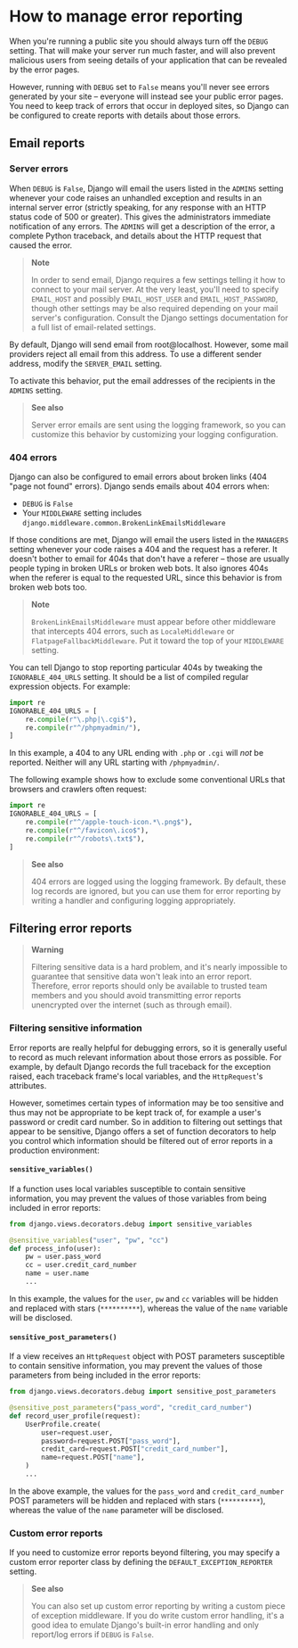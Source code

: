 # How to manage error reporting

When you're running a public site you should always turn off the `DEBUG` setting. That will make your server run much faster, and will also prevent malicious users from seeing details of your application that can be revealed by the error pages.

However, running with `DEBUG` set to `False` means you'll never see errors generated by your site – everyone will instead see your public error pages. You need to keep track of errors that occur in deployed sites, so Django can be configured to create reports with details about those errors.

## Email reports

### Server errors

When `DEBUG` is `False`, Django will email the users listed in the `ADMINS` setting whenever your code raises an unhandled exception and results in an internal server error (strictly speaking, for any response with an HTTP status code of 500 or greater). This gives the administrators immediate notification of any errors. The `ADMINS` will get a description of the error, a complete Python traceback, and details about the HTTP request that caused the error.

> **Note**
> 
> In order to send email, Django requires a few settings telling it how to connect to your mail server. At the very least, you'll need to specify `EMAIL_HOST` and possibly `EMAIL_HOST_USER` and `EMAIL_HOST_PASSWORD`, though other settings may be also required depending on your mail server's configuration. Consult the Django settings documentation for a full list of email-related settings.

By default, Django will send email from root@localhost. However, some mail providers reject all email from this address. To use a different sender address, modify the `SERVER_EMAIL` setting.

To activate this behavior, put the email addresses of the recipients in the `ADMINS` setting.

> **See also**
> 
> Server error emails are sent using the logging framework, so you can customize this behavior by customizing your logging configuration.

### 404 errors

Django can also be configured to email errors about broken links (404 "page not found" errors). Django sends emails about 404 errors when:

- `DEBUG` is `False`
- Your `MIDDLEWARE` setting includes `django.middleware.common.BrokenLinkEmailsMiddleware`

If those conditions are met, Django will email the users listed in the `MANAGERS` setting whenever your code raises a 404 and the request has a referer. It doesn't bother to email for 404s that don't have a referer – those are usually people typing in broken URLs or broken web bots. It also ignores 404s when the referer is equal to the requested URL, since this behavior is from broken web bots too.

> **Note**
> 
> `BrokenLinkEmailsMiddleware` must appear before other middleware that intercepts 404 errors, such as `LocaleMiddleware` or `FlatpageFallbackMiddleware`. Put it toward the top of your `MIDDLEWARE` setting.

You can tell Django to stop reporting particular 404s by tweaking the `IGNORABLE_404_URLS` setting. It should be a list of compiled regular expression objects. For example:

```python
import re
IGNORABLE_404_URLS = [
    re.compile(r"\.php|\.cgi$"),
    re.compile(r"^/phpmyadmin/"),
]
```

In this example, a 404 to any URL ending with `.php` or `.cgi` will *not* be reported. Neither will any URL starting with `/phpmyadmin/`.

The following example shows how to exclude some conventional URLs that browsers and crawlers often request:

```python
import re
IGNORABLE_404_URLS = [
    re.compile(r"^/apple-touch-icon.*\.png$"),
    re.compile(r"^/favicon\.ico$"),
    re.compile(r"^/robots\.txt$"),
]
```

> **See also**
> 
> 404 errors are logged using the logging framework. By default, these log records are ignored, but you can use them for error reporting by writing a handler and configuring logging appropriately.

## Filtering error reports

> **Warning**
> 
> Filtering sensitive data is a hard problem, and it's nearly impossible to guarantee that sensitive data won't leak into an error report. Therefore, error reports should only be available to trusted team members and you should avoid transmitting error reports unencrypted over the internet (such as through email).

### Filtering sensitive information

Error reports are really helpful for debugging errors, so it is generally useful to record as much relevant information about those errors as possible. For example, by default Django records the full traceback for the exception raised, each traceback frame's local variables, and the `HttpRequest`'s attributes.

However, sometimes certain types of information may be too sensitive and thus may not be appropriate to be kept track of, for example a user's password or credit card number. So in addition to filtering out settings that appear to be sensitive, Django offers a set of function decorators to help you control which information should be filtered out of error reports in a production environment:

#### `sensitive_variables()`

If a function uses local variables susceptible to contain sensitive information, you may prevent the values of those variables from being included in error reports:

```python
from django.views.decorators.debug import sensitive_variables

@sensitive_variables("user", "pw", "cc")
def process_info(user):
    pw = user.pass_word
    cc = user.credit_card_number
    name = user.name
    ...
```

In this example, the values for the `user`, `pw` and `cc` variables will be hidden and replaced with stars (`**********`), whereas the value of the `name` variable will be disclosed.

#### `sensitive_post_parameters()`

If a view receives an `HttpRequest` object with POST parameters susceptible to contain sensitive information, you may prevent the values of those parameters from being included in the error reports:

```python
from django.views.decorators.debug import sensitive_post_parameters

@sensitive_post_parameters("pass_word", "credit_card_number")
def record_user_profile(request):
    UserProfile.create(
        user=request.user,
        password=request.POST["pass_word"],
        credit_card=request.POST["credit_card_number"],
        name=request.POST["name"],
    )
    ...
```

In the above example, the values for the `pass_word` and `credit_card_number` POST parameters will be hidden and replaced with stars (`**********`), whereas the value of the `name` parameter will be disclosed.

### Custom error reports

If you need to customize error reports beyond filtering, you may specify a custom error reporter class by defining the `DEFAULT_EXCEPTION_REPORTER` setting.

> **See also**
> 
> You can also set up custom error reporting by writing a custom piece of exception middleware. If you do write custom error handling, it's a good idea to emulate Django's built-in error handling and only report/log errors if `DEBUG` is `False`.